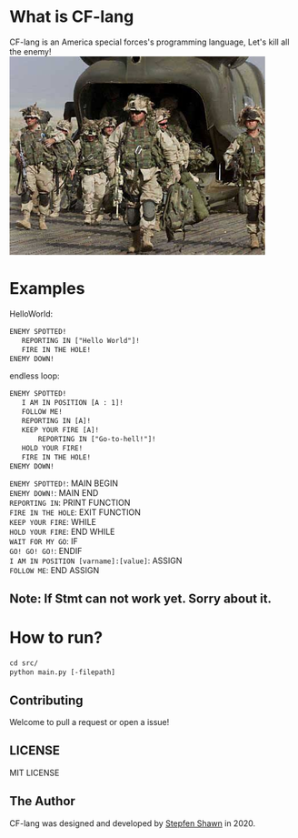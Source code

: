 # What is CF-lang
CF-lang is an America special forces's programming language, Let's kill all the enemy!  
![image](img/special-forces.jpg)
# Examples
HelloWorld:
```
ENEMY SPOTTED!
   REPORTING IN ["Hello World"]!
   FIRE IN THE HOLE!
ENEMY DOWN!
```
  
endless loop:
```
ENEMY SPOTTED!
   I AM IN POSITION [A : 1]!
   FOLLOW ME!
   REPORTING IN [A]!
   KEEP YOUR FIRE [A]!
       REPORTING IN ["Go-to-hell!"]!
   HOLD YOUR FIRE!
   FIRE IN THE HOLE!
ENEMY DOWN!
```
  

`ENEMY SPOTTED!`: MAIN BEGIN  
`ENEMY DOWN!`:  MAIN END  
`REPORTING IN`: PRINT FUNCTION  
`FIRE IN THE HOLE`: EXIT FUNCTION  
`KEEP YOUR FIRE`: WHILE  
`HOLD YOUR FIRE`: END WHILE  
`WAIT FOR MY GO`: IF  
`GO! GO! GO!`: ENDIF  
`I AM IN POSITION [varname]:[value]`: ASSIGN  
`FOLLOW ME`: END ASSIGN  

## Note: If Stmt can not work yet. Sorry about it.

# How to run?
```
cd src/
python main.py [-filepath]
```

## Contributing
Welcome to pull a request or open a issue!

## LICENSE
MIT LICENSE

## The Author
CF-lang was designed and developed by [Stepfen Shawn](https://github.com/StepfenShawn) in 2020.
